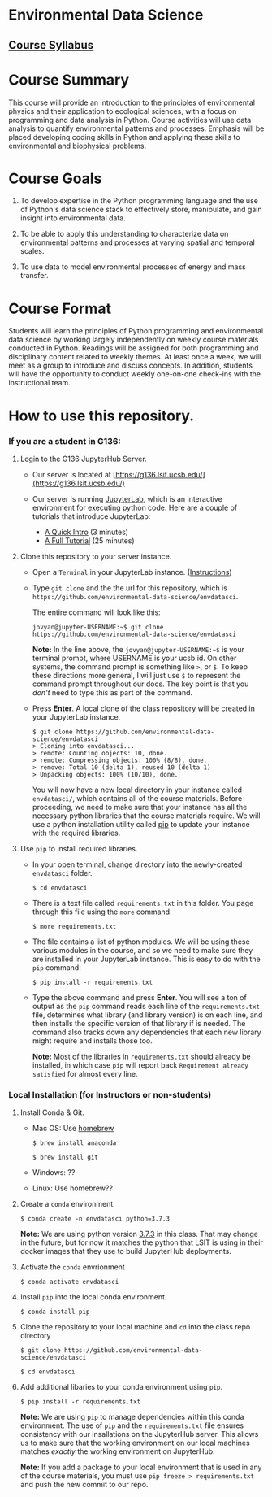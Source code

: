 
# Environmental Data Science


## [Course Syllabus](resources/G136_Syllabus_Spring_2020.pdf)


Course Summary
==============

This course will provide an introduction to the principles of
environmental physics and their application to ecological sciences, with
a focus on programming and data analysis in Python. Course activities
will use data analysis to quantify environmental patterns and processes.
Emphasis will be placed developing coding skills in Python and applying
these skills to environmental and biophysical problems.

Course Goals
============

1.  To develop expertise in the Python programming language and the use
    of Python's data science stack to effectively store, manipulate, and
    gain insight into environmental data.

2.  To be able to apply this understanding to characterize data on
    environmental patterns and processes at varying spatial and temporal
    scales.

3.  To use data to model environmental processes of energy and mass
    transfer.

Course Format
=============

Students will learn the principles of Python programming and
environmental data science by working largely independently on weekly
course materials conducted in Python. Readings will be assigned for both
programming and disciplinary content related to weekly themes. At least
once a week, we will meet as a group to introduce and discuss concepts.
In addition, students will have the opportunity to conduct weekly
one-on-one check-ins with the instructional team.



How to use this repository.
=============

### If you are a student in G136:

1. Login to the G136 JupyterHub Server.

	* Our server is located at [https://g136.lsit.ucsb.edu/](https://g136.lsit.ucsb.edu/)

	* Our server is running [JupyterLab](https://jupyterlab.readthedocs.io/en/stable/), which is an interactive environment for executing python code. Here are a couple of tutorials that introduce JupyterLab:

		* [A Quick Intro](https://www.youtube.com/watch?v=K2Yb1nXTmYM) (3 minutes)
		* [A Full Tutorial](https://youtu.be/7wfPqAyYADY) (25 minutes)

1. Clone this repository to your server instance.

	* Open a `Terminal` in your JupyterLab instance. ([Instructions](https://jupyterlab.readthedocs.io/en/stable/user/terminal.html))

	* Type `git clone` and the the url for this repository, which is `https://github.com/environmental-data-science/envdatasci`.

	     The entire command will look like this:

		`jovyan@jupyter-USERNAME:~$ git clone https://github.com/environmental-data-science/envdatasci`

		**Note:** In the line above, the `jovyan@jupyter-USERNAME:~$` is your terminal prompt, where USERNAME is your ucsb id. On other systems, the command prompt is something like `>`, or `$`. To keep these directions more general, I will just use `$` to represent the command prompt throughout our docs. The key point is that you *don't* need to type this as part of the command.

	* Press **Enter**. A local clone of the class repository will be created in your JupyterLab instance.

		```
		$ git clone https://github.com/environmental-data-science/envdatasci
		> Cloning into envdatasci...
		> remote: Counting objects: 10, done.
		> remote: Compressing objects: 100% (8/8), done.
		> remove: Total 10 (delta 1), reused 10 (delta 1)
		> Unpacking objects: 100% (10/10), done.
		```

	     You will now have a new local directory in your instance called `envdatasci/`, which contains all of the course materials. Before proceeding, we need to make sure that your instance has all the necessary python libraries that the course materials require. We will use a python installation utility called [pip](https://pip.pypa.io) to update your instance with the required libraries. 

1. Use `pip` to install required libraries.

	* In your open terminal, change directory into the newly-created `envdatasci` folder.

		`$ cd envdatasci`

	* There is a text file called `requirements.txt` in this folder. You page through this file using the `more` command.

		`$ more requirements.txt`

	* The file contains a list of python modules. We will be using these various modules in the course, and so we need to make sure they are installed in your JupyterLab instance. This is easy to do with the `pip` command:

		`$ pip install -r requirements.txt`

	* Type the above command and press **Enter**. You will see a ton of output as the `pip` command reads each line of the `requirements.txt` file, determines what library (and library version) is on each line, and then installs the specific version of that library if is needed. The command also tracks down any dependencies that each new library might require and installs those too. 

		**Note:** Most of the libraries in `requirements.txt` should already be installed, in which case `pip` will report back `Requirement already satisfied` for almost every line.


### Local Installation (for Instructors or non-students)

1. Install Conda & Git.

	* Mac OS: Use [homebrew](https://medium.com/ayuth/install-anaconda-on-macos-with-homebrew-c94437d63a37)
		
		`$ brew install anaconda`

		`$ brew install git`

	* Windows: ??

	* Linux: Use homebrew??

1. Create a `conda` environment.

	`$ conda create -n envdatasci python=3.7.3`

	**Note:** We are using python version [3.7.3](https://www.python.org/downloads/release/python-373/) in this class. That may change in the future, but for now it matches the python that LSIT is using in their docker images that they use to build JupyterHub deployments. 

1. Activate the `conda` envrionment

	`$ conda activate envdatasci`

1. Install `pip` into the local conda environment.

	`$ conda install pip`

1. Clone the repository to your local machine and `cd` into the class repo directory

	`$ git clone https://github.com/environmental-data-science/envdatasci`

	`$ cd envdatasci`

1. Add additional libaries to your conda environment using `pip`.

	`$ pip install -r requirements.txt`

	**Note:** We are using `pip` to manage dependencies within this conda environment. The use of `pip` and the `requirements.txt` file ensures consistency with our insallations on the JupyterHub server. This allows us to make sure that the working environment on our local machines matches *exactly* the working environment on JupyterHub. 

	**Note:** If you add a package to your local environment that is used in any of the course materials, you must use `pip freeze > requirements.txt` and push the new commit to our repo. 

